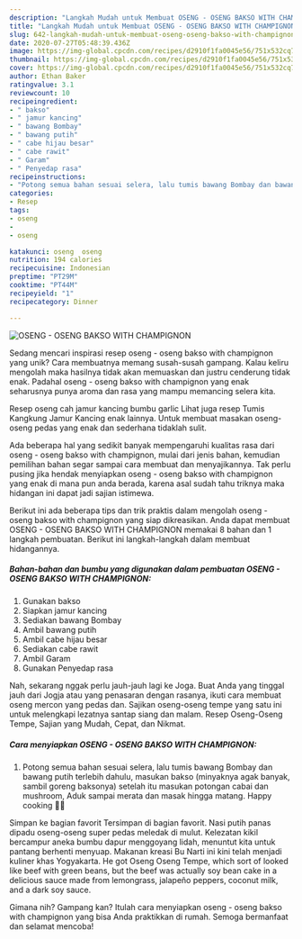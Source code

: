 ```yaml
---
description: "Langkah Mudah untuk Membuat OSENG - OSENG BAKSO WITH CHAMPIGNON Anti Gagal"
title: "Langkah Mudah untuk Membuat OSENG - OSENG BAKSO WITH CHAMPIGNON Anti Gagal"
slug: 642-langkah-mudah-untuk-membuat-oseng-oseng-bakso-with-champignon-anti-gagal
date: 2020-07-27T05:48:39.436Z
image: https://img-global.cpcdn.com/recipes/d2910f1fa0045e56/751x532cq70/oseng-oseng-bakso-with-champignon-foto-resep-utama.jpg
thumbnail: https://img-global.cpcdn.com/recipes/d2910f1fa0045e56/751x532cq70/oseng-oseng-bakso-with-champignon-foto-resep-utama.jpg
cover: https://img-global.cpcdn.com/recipes/d2910f1fa0045e56/751x532cq70/oseng-oseng-bakso-with-champignon-foto-resep-utama.jpg
author: Ethan Baker
ratingvalue: 3.1
reviewcount: 10
recipeingredient:
- " bakso"
- " jamur kancing"
- " bawang Bombay"
- " bawang putih"
- " cabe hijau besar"
- " cabe rawit"
- " Garam"
- " Penyedap rasa"
recipeinstructions:
- "Potong semua bahan sesuai selera, lalu tumis bawang Bombay dan bawang putih terlebih dahulu, masukan bakso (minyaknya agak banyak, sambil goreng baksonya) setelah itu masukan potongan cabai dan mushroom, Aduk sampai merata dan masak hingga matang. Happy cooking 👩‍🍳"
categories:
- Resep
tags:
- oseng
- 
- oseng

katakunci: oseng  oseng 
nutrition: 194 calories
recipecuisine: Indonesian
preptime: "PT29M"
cooktime: "PT44M"
recipeyield: "1"
recipecategory: Dinner

---
```



![OSENG - OSENG BAKSO WITH CHAMPIGNON](https://img-global.cpcdn.com/recipes/d2910f1fa0045e56/751x532cq70/oseng-oseng-bakso-with-champignon-foto-resep-utama.jpg)

Sedang mencari inspirasi resep oseng - oseng bakso with champignon yang unik? Cara membuatnya memang susah-susah gampang. Kalau keliru mengolah maka hasilnya tidak akan memuaskan dan justru cenderung tidak enak. Padahal oseng - oseng bakso with champignon yang enak seharusnya punya aroma dan rasa yang mampu memancing selera kita.

Resep oseng cah jamur kancing bumbu garlic Lihat juga resep Tumis Kangkung Jamur Kancing enak lainnya. Untuk membuat masakan oseng-oseng pedas yang enak dan sederhana tidaklah sulit.

Ada beberapa hal yang sedikit banyak mempengaruhi kualitas rasa dari oseng - oseng bakso with champignon, mulai dari jenis bahan, kemudian pemilihan bahan segar sampai cara membuat dan menyajikannya. Tak perlu pusing jika hendak menyiapkan oseng - oseng bakso with champignon yang enak di mana pun anda berada, karena asal sudah tahu triknya maka hidangan ini dapat jadi sajian istimewa.


Berikut ini ada beberapa tips dan trik praktis dalam mengolah oseng - oseng bakso with champignon yang siap dikreasikan. Anda dapat membuat OSENG - OSENG BAKSO WITH CHAMPIGNON memakai 8 bahan dan 1 langkah pembuatan. Berikut ini langkah-langkah dalam membuat hidangannya.

<!--inarticleads1-->

##### Bahan-bahan dan bumbu yang digunakan dalam pembuatan OSENG - OSENG BAKSO WITH CHAMPIGNON:

1. Gunakan  bakso
1. Siapkan  jamur kancing
1. Sediakan  bawang Bombay
1. Ambil  bawang putih
1. Ambil  cabe hijau besar
1. Sediakan  cabe rawit
1. Ambil  Garam
1. Gunakan  Penyedap rasa


Nah, sekarang nggak perlu jauh-jauh lagi ke Joga. Buat Anda yang tinggal jauh dari Jogja atau yang penasaran dengan rasanya, ikuti cara membuat oseng mercon yang pedas dan. Sajikan oseng-oseng tempe yang satu ini untuk melengkapi lezatnya santap siang dan malam. Resep Oseng-Oseng Tempe, Sajian yang Mudah, Cepat, dan Nikmat. 

<!--inarticleads2-->

##### Cara menyiapkan OSENG - OSENG BAKSO WITH CHAMPIGNON:

1. Potong semua bahan sesuai selera, lalu tumis bawang Bombay dan bawang putih terlebih dahulu, masukan bakso (minyaknya agak banyak, sambil goreng baksonya) setelah itu masukan potongan cabai dan mushroom, Aduk sampai merata dan masak hingga matang. Happy cooking 👩‍🍳


Simpan ke bagian favorit Tersimpan di bagian favorit. Nasi putih panas dipadu oseng-oseng super pedas meledak di mulut. Kelezatan kikil bercampur aneka bumbu dapur menggoyang lidah, menuntut kita untuk pantang berhenti menyuap. Makanan kreasi Bu Narti ini kini telah menjadi kuliner khas Yogyakarta. He got Oseng Oseng Tempe, which sort of looked like beef with green beans, but the beef was actually soy bean cake in a delicious sauce made from lemongrass, jalapeño peppers, coconut milk, and a dark soy sauce. 

Gimana nih? Gampang kan? Itulah cara menyiapkan oseng - oseng bakso with champignon yang bisa Anda praktikkan di rumah. Semoga bermanfaat dan selamat mencoba!
